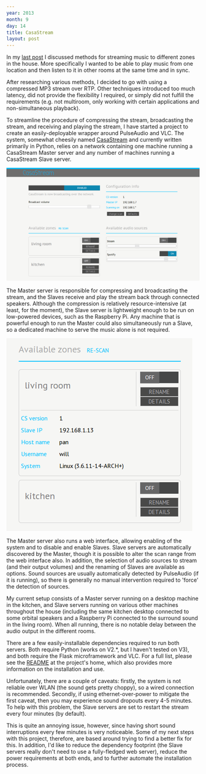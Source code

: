 ```yaml
---
year: 2013
month: 9
day: 14
title: CasaStream
layout: post
---
```


<p>In my <a href="http://flyingsparx.net/blog/2013/9/2/zoned-network-sound-streaming-the-problem" target="_blank">last post</a> I discussed methods for streaming music to different zones in the house. More specifically I wanted to be able to play music from one location and then listen to it in other rooms at the same time and in sync.</p>

<p>After researching various methods, I decided to go with using a compressed MP3 stream over RTP. Other techniques introduced too much latency, did not provide the flexibility I required, or simply did not fulfill the requirements (e.g. not multiroom, only working with certain applications and non-simultaneous playback).</p>

<p>To streamline the procedure of compressing the stream, broadcasting the stream, and receiving and playing the stream, I have started a project to create an easily-deployable wrapper around PulseAudio and VLC. The system, somewhat cheesily named <a href="https://github.com/flyingsparx/CasaStream" target="_blank">CasaStream</a> and currently written primarily in Python, relies on a network containing one machine running a CasaStream Master server and any number of machines running a CasaStream Slave server.</p>

<img src="/media/blog/casastream1.png" class="large-image blog-image" />

<p>The Master server is responsible for compressing and broadcasting the stream, and the Slaves receive and play the stream back through connected speakers. Although the compression is relatively resource-intensive (at least, for the moment), the Slave server is lightweight enough to be run on low-powered devices, such as the Raspberry Pi. Any machine that is powerful enough to run the Master could also simultaneously run a Slave, so a dedicated machine to serve the music alone is not required.</p>

<img src="/media/blog/casastream2.png" class="blog-image" />

<p>The Master server also runs a web interface, allowing enabling of the system and to disable and enable Slaves. Slave servers are automatically discovered by the Master, though it is possible to alter the scan range from the web interface also. In addition, the selection of audio sources to stream (and their output volumes) and the renaming of Slaves are available as options. Sound sources are usually automatically detected by PulseAudio (if it is running), so there is generally no manual intervention required to 'force' the detection of sources.</p>

<p>My current setup consists of a Master server running on a desktop machine in the kitchen, and Slave servers running on various other machines throughout the house (including the same kitchen desktop connected to some orbital speakers and a Raspberry Pi connected to the surround sound in the living room). When all running, there is no notable delay between the audio output in the different rooms.</p>

<p>There are a few easily-installable dependencies required to run both servers. Both require Python (works on V2.*, but I haven't tested on V3), and both require the Flask microframework and VLC. For a full list, please see the <a href="https://github.com/flyingsparx/CasaStream/blob/master/README.md" target="_blank">README</a> at the project's home, which also provides more information on the installation and use.</p>

<p>Unfortunately, there are a couple of caveats: firstly, the system is not reliable over WLAN (the sound gets pretty choppy), so a wired connection is recommended. Secondly, if using ethernet-over-power to mitigate the first caveat, then you may experience sound dropouts every 4-5 minutes. To help with this problem, the Slave servers are set to restart the stream every four minutes (by default).</p>

<p>This is quite an annoying issue, however, since having short sound interruptions every few minutes is very noticeable. Some of my next steps with this project, therefore, are based around trying to find a better fix for this. In addition, I'd like to reduce the dependency footprint (the Slave servers really don't need to use a fully-fledged web server), reduce the power requirements at both ends, and to further automate the installation process.</p>
